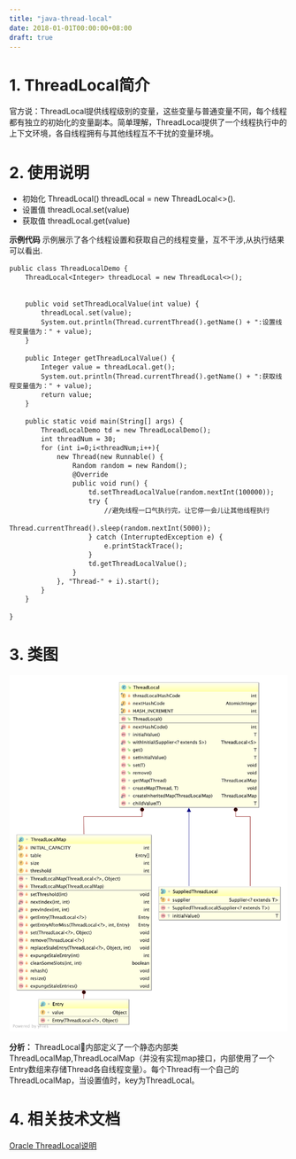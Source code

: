 ```yaml
---
title: "java-thread-local"
date: 2018-01-01T00:00:00+08:00
draft: true
---
```

# 1. ThreadLocal简介
官方说：ThreadLocal提供线程级别的变量，这些变量与普通变量不同，每个线程都有独立的初始化的变量副本。简单理解，ThreadLocal提供了一个线程执行中的上下文环境，各自线程拥有与其他线程互不干扰的变量环境。

# 2. 使用说明
* 初始化 ThreadLocal<T>() threadLocal = new ThreadLocal<>().
* 设置值 threadLocal.set(value)
* 获取值 threadLocal.get(value)

**示例代码**
示例展示了各个线程设置和获取自己的线程变量，互不干涉,从执行结果可以看出.
```
public class ThreadLocalDemo {
    ThreadLocal<Integer> threadLocal = new ThreadLocal<>();


    public void setThreadLocalValue(int value) {
        threadLocal.set(value);
        System.out.println(Thread.currentThread().getName() + ":设置线程变量值为：" + value);
    }

    public Integer getThreadLocalValue() {
        Integer value = threadLocal.get();
        System.out.println(Thread.currentThread().getName() + ":获取线程变量值为：" + value);
        return value;
    }

    public static void main(String[] args) {
        ThreadLocalDemo td = new ThreadLocalDemo();
        int threadNum = 30;
        for (int i=0;i<threadNum;i++){
            new Thread(new Runnable() {
                Random random = new Random();
                @Override
                public void run() {
                    td.setThreadLocalValue(random.nextInt(100000));
                    try {
                        //避免线程一口气执行完，让它停一会儿让其他线程执行
                        Thread.currentThread().sleep(random.nextInt(5000));
                    } catch (InterruptedException e) {
                        e.printStackTrace();
                    }
                    td.getThreadLocalValue();
                }
            }, "Thread-" + i).start();
        }
    }

}
```

# 3. 类图
![ThreadLocal类图](../../../picture/ThreadLocal.png)

**分析：**
ThreadLocal内部定义了一个静态内部类ThreadLocalMap,ThreadLocalMap（并没有实现map接口，内部使用了一个Entry数组来存储Thread各自线程变量）。每个Thread有一个自己的ThreadLocalMap，当设置值时，key为ThreadLocal。


# 4. 相关技术文档
[Oracle ThreadLocal说明](https://docs.oracle.com/javase/8/docs/api/java/lang/ThreadLocal.html)